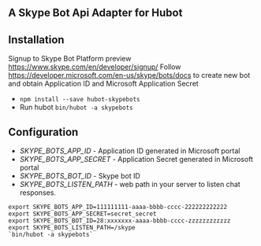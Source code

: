 A Skype Bot Api Adapter for Hubot
--------------------------------

## Installation

Signup to Skype Bot Platform preview https://www.skype.com/en/developer/signup/
Follow https://developer.microsoft.com/en-us/skype/bots/docs to create new bot and obtain Application ID and Microsoft Application Secret

* `npm install --save hubot-skypebots`
* Run hubot `bin/hubot -a skypebots`

## Configuration

* *SKYPE_BOTS_APP_ID* - Application ID generated in Microsoft portal
* *SKYPE_BOTS_APP_SECRET* - Application Secret generated in Microsoft portal
* *SKYPE_BOTS_BOT_ID* - Skype bot ID
* *SKYPE_BOTS_LISTEN_PATH* - web path in your server to listen chat responses.

```
export SKYPE_BOTS_APP_ID=111111111-aaaa-bbbb-cccc-222222222222
export SKYPE_BOTS_APP_SECRET=secret_secret
export SKYPE_BOTS_BOT_ID=28:xxxxxxx-aaaa-bbbb-cccc-zzzzzzzzzzzz
export SKYPE_BOTS_LISTEN_PATH=/skype
`bin/hubot -a skypebots`
```

